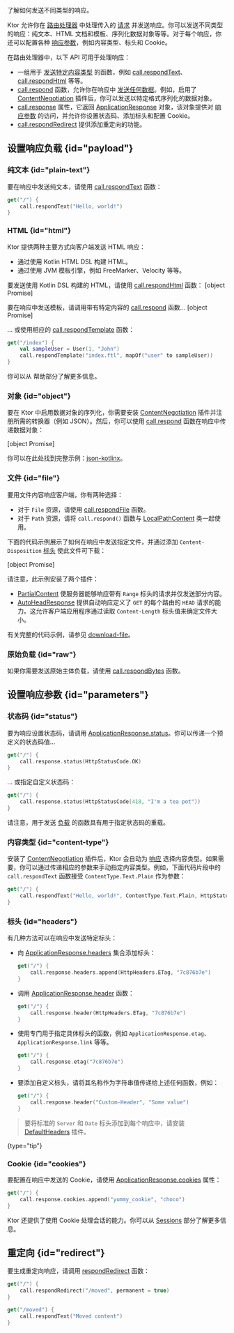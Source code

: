 [//]: # (title: 发送响应)

<show-structure for="chapter" depth="2"/>

<link-summary>了解如何发送不同类型的响应。</link-summary>

Ktor 允许你在 [路由处理器](server-routing.md#define_route) 中处理传入的 [请求](server-requests.md) 并发送响应。你可以发送不同类型的响应：纯文本、HTML 文档和模板、序列化数据对象等等。对于每个响应，你还可以配置各种 [响应参数](#parameters)，例如内容类型、标头和 Cookie。

在路由处理器中，以下 API 可用于处理响应：
* 一组用于 [发送特定内容类型](#payload) 的函数，例如 [call.respondText](https://api.ktor.io/ktor-server/ktor-server-core/io.ktor.server.response/respond-text.html)、[call.respondHtml](https://api.ktor.io/ktor-server/ktor-server-plugins/ktor-server-html-builder/io.ktor.server.html/respond-html.html) 等等。
* [call.respond](https://api.ktor.io/ktor-server/ktor-server-core/io.ktor.server.response/respond.html) 函数，允许你在响应中 [发送任何数据](#payload)。例如，启用了 [ContentNegotiation](server-serialization.md) 插件后，你可以发送以特定格式序列化的数据对象。
* [call.response](https://api.ktor.io/ktor-server/ktor-server-core/io.ktor.server.application/-application-call/response.html) 属性，它返回 [ApplicationResponse](https://api.ktor.io/ktor-server/ktor-server-core/io.ktor.server.response/-application-response/index.html) 对象，该对象提供对 [响应参数](#parameters) 的访问，并允许你设置状态码、添加标头和配置 Cookie。
* [call.respondRedirect](https://api.ktor.io/ktor-server/ktor-server-core/io.ktor.server.response/respond-redirect.html) 提供添加重定向的功能。

## 设置响应负载 {id="payload"}
### 纯文本 {id="plain-text"}
要在响应中发送纯文本，请使用 [call.respondText](https://api.ktor.io/ktor-server/ktor-server-core/io.ktor.server.response/respond-text.html) 函数：
```kotlin
get("/") {
    call.respondText("Hello, world!")
}
```

### HTML {id="html"}
Ktor 提供两种主要方式向客户端发送 HTML 响应：
* 通过使用 Kotlin HTML DSL 构建 HTML。
* 通过使用 JVM 模板引擎，例如 FreeMarker、Velocity 等等。

要发送使用 Kotlin DSL 构建的 HTML，请使用 [call.respondHtml](https://api.ktor.io/ktor-server/ktor-server-plugins/ktor-server-html-builder/io.ktor.server.html/respond-html.html) 函数：
[object Promise]

要在响应中发送模板，请调用带有特定内容的 [call.respond](https://api.ktor.io/ktor-server/ktor-server-core/io.ktor.server.response/respond.html) 函数...
[object Promise]

... 或使用相应的 [call.respondTemplate](https://api.ktor.io/ktor-server/ktor-server-plugins/ktor-server-freemarker/io.ktor.server.freemarker/respond-template.html) 函数：
```kotlin
get("/index") {
    val sampleUser = User(1, "John")
    call.respondTemplate("index.ftl", mapOf("user" to sampleUser))
}
```
你可以从 [](server-templating.md) 帮助部分了解更多信息。

### 对象 {id="object"}
要在 Ktor 中启用数据对象的序列化，你需要安装 [ContentNegotiation](server-serialization.md) 插件并注册所需的转换器（例如 JSON）。然后，你可以使用 [call.respond](https://api.ktor.io/ktor-server/ktor-server-core/io.ktor.server.response/respond.html) 函数在响应中传递数据对象：

[object Promise]

你可以在此处找到完整示例：[json-kotlinx](https://github.com/ktorio/ktor-documentation/tree/%ktor_version%/codeSnippets/snippets/json-kotlinx)。

[//]: # (TODO: Check link for LocalPathFile)

### 文件 {id="file"}

要用文件内容响应客户端，你有两种选择：

- 对于 `File` 资源，请使用
  [call.respondFile](https://api.ktor.io/ktor-server/ktor-server-core/io.ktor.server.response/respond-file.html)
  函数。
- 对于 `Path` 资源，请将 `call.respond()` 函数与
  [LocalPathContent](https://api.ktor.io/ktor-server/ktor-server-core/io.ktor.server.http.content/-local-path-content/index.html)
  类一起使用。

下面的代码示例展示了如何在响应中发送指定文件，并通过添加 `Content-Disposition` [标头](#headers) 使此文件可下载：

[object Promise]

请注意，此示例安装了两个插件：
- [PartialContent](server-partial-content.md) 使服务器能够响应带有 `Range` 标头的请求并仅发送部分内容。
- [AutoHeadResponse](server-autoheadresponse.md) 提供自动响应定义了 `GET` 的每个路由的 `HEAD` 请求的能力。这允许客户端应用程序通过读取 `Content-Length` 标头值来确定文件大小。

有关完整的代码示例，请参见 [download-file](https://github.com/ktorio/ktor-documentation/tree/%ktor_version%/codeSnippets/snippets/download-file)。

### 原始负载 {id="raw"}
如果你需要发送原始主体负载，请使用 [call.respondBytes](https://api.ktor.io/ktor-server/ktor-server-core/io.ktor.server.response/respond-bytes.html) 函数。

## 设置响应参数 {id="parameters"}
### 状态码 {id="status"}
要为响应设置状态码，请调用 [ApplicationResponse.status](https://api.ktor.io/ktor-server/ktor-server-core/io.ktor.server.response/-application-response/status.html)。你可以传递一个预定义的状态码值...
```kotlin
get("/") {
    call.response.status(HttpStatusCode.OK)
}
```
... 或指定自定义状态码：
```kotlin
get("/") {
    call.response.status(HttpStatusCode(418, "I'm a tea pot"))
}
```

请注意，用于发送 [负载](#payload) 的函数具有用于指定状态码的重载。

### 内容类型 {id="content-type"}
安装了 [ContentNegotiation](server-serialization.md) 插件后，Ktor 会自动为 [响应](#payload) 选择内容类型。如果需要，你可以通过传递相应的参数来手动指定内容类型。例如，下面代码片段中的 `call.respondText` 函数接受 `ContentType.Text.Plain` 作为参数：
```kotlin
get("/") {
    call.respondText("Hello, world!", ContentType.Text.Plain, HttpStatusCode.OK)
}
```

### 标头 {id="headers"}
有几种方法可以在响应中发送特定标头：
* 向 [ApplicationResponse.headers](https://api.ktor.io/ktor-server/ktor-server-core/io.ktor.server.response/-application-response/headers.html) 集合添加标头：
   ```kotlin
   get("/") {
       call.response.headers.append(HttpHeaders.ETag, "7c876b7e")
   }
   ```
  
* 调用 [ApplicationResponse.header](https://api.ktor.io/ktor-server/ktor-server-core/io.ktor.server.response/header.html) 函数：
   ```kotlin
   get("/") {
       call.response.header(HttpHeaders.ETag, "7c876b7e")
   }
   ```
  
* 使用专门用于指定具体标头的函数，例如 `ApplicationResponse.etag`、`ApplicationResponse.link` 等等。
   ```kotlin
   get("/") {
       call.response.etag("7c876b7e")
   }
   ```
  
* 要添加自定义标头，请将其名称作为字符串值传递给上述任何函数，例如：
   ```kotlin
   get("/") {
       call.response.header("Custom-Header", "Some value")
   }
   ```

> 要将标准的 `Server` 和 `Date` 标头添加到每个响应中，请安装 [DefaultHeaders](server-default-headers.md) 插件。
>
{type="tip"}

### Cookie {id="cookies"}
要配置在响应中发送的 Cookie，请使用 [ApplicationResponse.cookies](https://api.ktor.io/ktor-server/ktor-server-core/io.ktor.server.response/-application-response/cookies.html) 属性：
```kotlin
get("/") {
    call.response.cookies.append("yummy_cookie", "choco")
}
```
Ktor 还提供了使用 Cookie 处理会话的能力。你可以从 [Sessions](server-sessions.md) 部分了解更多信息。

## 重定向 {id="redirect"}
要生成重定向响应，请调用 [respondRedirect](https://api.ktor.io/ktor-server/ktor-server-core/io.ktor.server.response/respond-redirect.html) 函数：
```kotlin
get("/") {
    call.respondRedirect("/moved", permanent = true)
}

get("/moved") {
    call.respondText("Moved content")
}
```